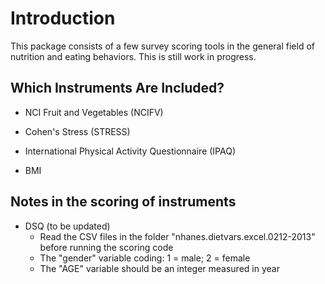 # Introduction

This package consists of a few survey scoring tools in the general field of nutrition and eating behaviors. This is still work in progress.

## Which Instruments Are Included?

* NCI Fruit and Vegetables (NCIFV)

* Cohen's Stress (STRESS)

* International Physical Activity Questionnaire (IPAQ)

* BMI

## Notes in the scoring of instruments

* DSQ (to be updated)
	* Read the CSV files in the folder "nhanes.dietvars.excel.0212-2013" before running the scoring code
	* The "gender" variable coding: 1 = male; 2 = female
	* The "AGE" variable should be an integer measured in year  

